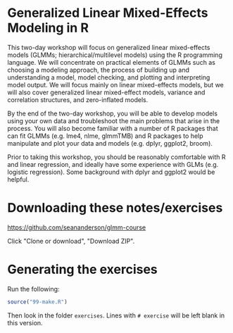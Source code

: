 # Generalized Linear Mixed-Effects Modeling in R

This two-day workshop will focus on generalized linear mixed-effects models (GLMMs; hierarchical/multilevel models) using the R programming language. We will concentrate on practical elements of GLMMs such as choosing a modeling approach, the process of building up and understanding a model, model checking, and plotting and interpreting model output. We will focus mainly on linear mixed-effects models, but we will also cover generalized linear mixed-effect models, variance and correlation structures, and zero-inflated models.

By the end of the two-day workshop, you will be able to develop models using your own data and troubleshoot the main problems that arise in the process. You will also become familiar with a number of R packages that can fit GLMMs (e.g. lme4, nlme, glmmTMB) and R packages to help manipulate and plot your data and models (e.g. dplyr, ggplot2, broom).

Prior to taking this workshop, you should be reasonably comfortable with R and linear regression, and ideally have some experience with GLMs (e.g. logistic regression). Some background with dplyr and ggplot2 would be helpful.

# Downloading these notes/exercises

<https://github.com/seananderson/glmm-course>

Click "Clone or download", "Download ZIP".

# Generating the exercises

Run the following:

``` r
source("99-make.R")
```

Then look in the folder `exercises`. Lines with `# exercise` will be left blank in this version.
